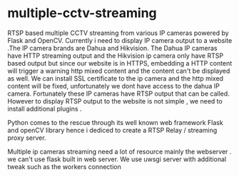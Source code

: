 # multiple-cctv-streaming
RTSP based  multiple CCTV streaming from various IP cameras powered by Flask and OpenCV.
Currently i need to display IP camera output to a website .The IP camera brands are Dahua and Hikvision. The Dahua IP cameras have HTTP streaming output and the Hikvision ip camera only have RTSP based output but since our website is in HTTPS, embedding a HTTP content will trigger a warning http mixed content and the content can't be displayed as well. We can install SSL certificate to the ip camera and the http mixed content will be fixed, unfortunately we dont have access to the dahua IP camera. Fortunately these IP cameras have RTSP output that can be called. However to display RTSP output to the website is not simple , we need to install additional plugins .  

Python comes to the rescue through its well known web framework Flask and openCV library hence i dediced to create a RTSP Relay / streaming proxy server.

Multiple ip cameras streaming need a lot of resource mainly the webserver . we can't use flask built in web server. We use uwsgi server with additional tweak such as the workers connection 

